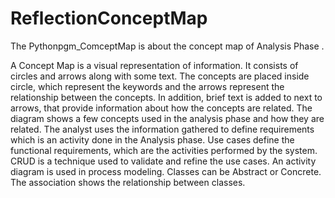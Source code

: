# ReflectionConceptMap

The Pythonpgm_ComceptMap is about the concept map of Analysis Phase .

A Concept Map is a visual representation of information. It consists of circles and arrows along with some text. The concepts are placed inside circle, which represent the keywords and the arrows represent the relationship between the concepts. In addition, brief text is added to next to arrows, that provide information about how the concepts are related. The diagram shows a few concepts used in the analysis phase and how they are related. The analyst uses the information gathered to define requirements which is an activity done in the Analysis phase. Use cases define the functional requirements, which are the activities performed by the system. CRUD is a technique used to validate and refine the use cases. An activity diagram is used in process modeling. Classes can be Abstract or Concrete. The association shows the relationship between classes. 
